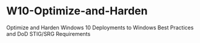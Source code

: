 # W10-Optimize-and-Harden
Optimize and Harden Windows 10 Deployments to Windows Best Practices and DoD STIG/SRG Requirements

